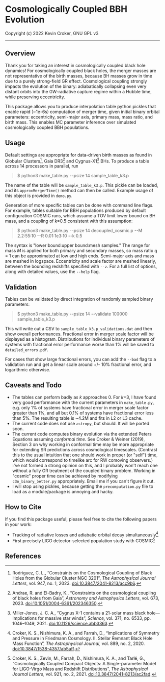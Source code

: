 # Cosmologically Coupled BBH Evolution
Copyright (c) 2022 Kevin Croker, GNU GPL v3

---

## Overview
Thank you for taking an interest in cosmologically coupled black hole dynamics!
For cosmologically coupled black holes, the merger masses are not representative of the birth masses, because BH masses grow in time due to a purely strong-field GR effect.
Cosmological coupling strongly impacts the evolution of the binary: adiabatically collapsing even very distant orbits into the GW-radiative capture regime within a Hubble time, while preserving eccentricity.

This package allows you to produce interpolation table python pickles that enable rapid (~1e-6s) computation of merger time, given initial binary orbital parameters: eccentricity, semi-major axis, primary mass, mass ratio, and birth mass.  This enables MC parameter inference over simulated cosmologically coupled BBH populations.

## Usage

Default settings are appropriate for data-driven birth masses as found in Globular Clusters[^1], Gaia DR3[^2] and Cygnus-X1[^3] BHs.
To produce a table across 14 processors in parallel, run

> $ python3 make_table.py --psize 14 sample_table_k3.p

The name of the table will be `sample_table_k3.p`.  This pickle can be loaded, and its `approxMergerTime()` method can then be called.
Example usage of this object is provided in `demo.py`.

Generation of more specific tables can be done with command line flags.  For example, tables suitable for BBH populations produced by default configuration COSMIC runs, which assume a TOV limit lower bound on BH mass, and a coupling of _k_=0.5 consistent with this assumption:

> $ python3 make_table.py --psize 14 decoupled_cosmic.p --M 2.2:55:10 --R 0.01:1e3:10 --k 0.5

The syntax is "lower bound:upper bound:mesh samples."
The range for mass _M_ is applied for both primary and secondary masses, so mass ratio _q_ = 1 can be approximated at low and high ends.
Semi-major axis and mass are meshed in logspace.
Eccentricity and scale factor are meshed linearly, between the bounding redshifts specified with `--z`.
For a full list of options, along with detailed values, use the `--help` flag.

## Validation

Tables can be validated by direct integration of randomly sampled binary parameters:

> $ python3 make_table.py --psize 14 --validate 100000 sample_table_k3.p

This will write out a CSV to `sample_table_k3.p_validations.dat` and then show overall performances.
Fractional error in merger scale factor will be displayed as a histogram.
Distributions for individual binary parameters of systems with fractional error performance worse than 1% will be saved
to `detailed_errors.pdf`.

For cases that show large fractional errors, you can add the `--bad` flag to a validation run and get a linear scale around +/- 10% fractional error, and logarithmic otherwise.

## Caveats and Todo

- The tables can perform badly as *k* approaches 0.  For *k*=3, I have found very good performance with the current parameters in `make_table.py`, e.g. only 1% of systems have fractional error in merger scale factor greater than 1%, and all but 0.1% of systems have fractional error less than 5%.  The resulting table is ~4.2M and fits in L2 or L3 cache.
- The current code does not use `astropy`, but should.  It will be ported soon.
- The current code computes binary evolution via the extended Peters Equations assuming *conformal time*.
See Croker & Weiner (2019), Section 3 on why working in conformal time may be more appropriate for extending SR predictions across cosmological timescales.  (Contrast this to the usual intuition that one should work in proper (or "self") time, which would correspond to timelike arc for RW comoving observers.)
I've not formed a strong opinion on this, and I probably won't reach one without a fully GR treatment of the coupled binary problem.
Working in "cosmic" proper time can be achieved by modifying `c3o_binary_better.py` appropriately.
Email me if you can't figure it out.
- I will stop using pickles, because getting the `precomputation.py` file to load as a module/package is annoying and hacky.

## How to Cite

If you find this package useful, please feel free to cite the following papers in your work:
- Tracking of radiative losses and adiabatic orbital decay simultaneously[^4]
- First precisely LIGO detector-selected population study with COSMIC[^5]

## References

[^1]: Rodriguez, C. L., “Constraints on the Cosmological Coupling of Black Holes from the Globular Cluster NGC 3201”, <i>The Astrophysical Journal Letters</i>, vol. 947, no. 1, 2023. [doi:10.3847/2041-8213/acc9b6](https://doi.org/10.3847/2041-8213/acc9b6).

[^2]: Andrae, R. and El-Badry, K., “Constraints on the cosmological coupling of black holes from Gaia”, <i>Astronomy and Astrophysics Letters</i>, vol. 673, 2023. [doi:10.1051/0004-6361/202346350](https://doi.org/10.1051/0004-6361/202346350).

[^3]: Miller-Jones, J. C. A., “Cygnus X-1 contains a 21-solar mass black hole—Implications for massive star winds”, <i>Science</i>, vol. 371, no. 6533, pp. 1046–1049, 2021. [doi:10.1126/science.abb3363](https://doi.org/10.1126/science.abb3363).

[^4]: Croker, K. S., Nishimura, K. A., and Farrah, D., “Implications of Symmetry and Pressure in Friedmann Cosmology. II. Stellar Remnant Black Hole Mass Function”, <i>The Astrophysical Journal</i>, vol. 889, no. 2, 2020. [doi:10.3847/1538-4357/ab5aff](https://doi.org/10.3847/1538-4357/ab5aff).

[^5]: Croker, K. S., Zevin, M., Farrah, D., Nishimura, K. A., and Tarlé, G., “Cosmologically Coupled Compact Objects: A Single-parameter Model for LIGO-Virgo Mass and Redshift Distributions”, <i>The Astrophysical Journal Letters</i>, vol. 921, no. 2, 2021. [doi:10.3847/2041-8213/ac2fad](https://doi.org/10.3847/2041-8213/ac2fad).